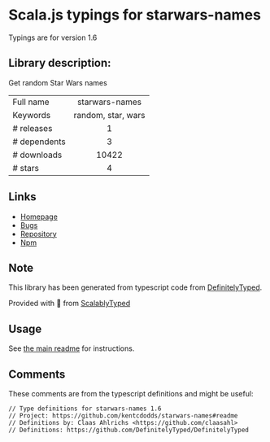 
# Scala.js typings for starwars-names

Typings are for version 1.6

## Library description:
Get random Star Wars names

|                    |                 |
| ------------------ | :-------------: |
| Full name          | starwars-names |
| Keywords           | random, star, wars |
| # releases         | 1 |
| # dependents       | 3 |
| # downloads        | 10422 |
| # stars            | 4 |

## Links
- [Homepage](https://github.com/kentcdodds/starwars-names#readme)
- [Bugs](https://github.com/kentcdodds/starwars-names/issues)
- [Repository](https://github.com/kentcdodds/starwars-names)
- [Npm](https://www.npmjs.com/package/starwars-names)
    


## Note
This library has been generated from typescript code from [DefinitelyTyped](https://definitelytyped.org).

Provided with :purple_heart: from [ScalablyTyped](https://github.com/oyvindberg/ScalablyTyped)

## Usage
See [the main readme](../../readme.md) for instructions.

## Comments

These comments are from the typescript definitions and might be useful:
```
// Type definitions for starwars-names 1.6
// Project: https://github.com/kentcdodds/starwars-names#readme
// Definitions by: Claas Ahlrichs <https://github.com/claasahl>
// Definitions: https://github.com/DefinitelyTyped/DefinitelyTyped

```

